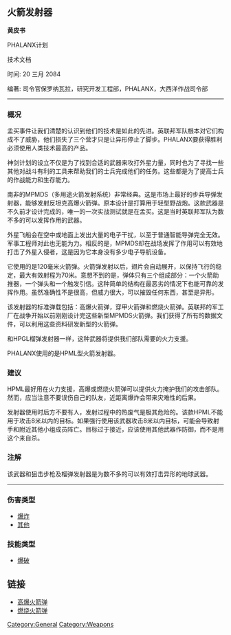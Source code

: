 ## 火箭发射器

**黄皮书**

PHALANX计划

技术文档

时间: 20 三月 2084

编著: 司令官保罗纳瓦拉，研究开发工程部，PHALANX，大西洋作战司令部

------------------------------------------------------------------------

### 概况

孟买事件让我们清楚的认识到他们的技术是如此的先进。英联邦军队根本对它们构成不了威胁，他们损失了三个营才只是让异形停止了脚步。PHALANX要获得胜利必须使用人类技术最高的产品。

神剑计划的设立不仅是为了找到合适的武器来攻打外星力量，同时也为了寻找一些其他对战斗有利的工具来帮助我们的士兵完成他们的任务。这些都是为了提高士兵的作战能力和生存能力。

南非的MPMDS（多用途火箭发射系统）非常经典。这是市场上最好的步兵导弹发射器，能够发射反坦克高爆火箭弹。原本设计是打算用于轻型野战炮。这款武器是不久前才设计完成的，唯一的一次实战测试就是在孟买。这是当时英联邦军队为数不多的可以发挥作用的武器。

外星飞船会在空中或地面上发出大量的电子干扰，以至于普通智能导弹完全无效。军事工程师对此也无能为力。相反的是，MPMDS却在战场发挥了作用可以有效地打击了外星入侵者，这是因为它本身没有多少电子导航设备。

它使用的是120毫米火箭弹。火箭弹发射以后，翅片会自动展开，以保持飞行的稳定，最大有效射程为70米。意想不到的是，弹体只有三个组成部分：一个火箭助推器，一个弹头和一个触发引信。这种简单的结构在最恶劣的情况下也能可靠的发挥作用。虽然准确性不是很高，但威力很大，可以摧毁任何东西，甚至是异形。

该发射器的标准弹载包括：高爆火箭弹，穿甲火箭弹和燃烧火箭弹。英联邦的军工厂在战争开始以前刚刚设计完这些新型MPMDS火箭弹。我们获得了所有的数据文件，可以利用这些资料研发新型的火箭弹。

和HPGL榴弹发射器一样，这种武器将提供我们部队需要的火力支援。

PHALANX使用的是HPML型火箭发射器。

### 建议

HPML最好用在火力支援，高爆或燃烧火箭弹可以提供火力掩护我们的攻击部队。然而，应当注意不要误伤自己的队友，近距离爆炸会带来灾难性的后果。

发射器使用时后方不要有人，发射过程中的热废气是极其危险的。该款HPML不能用于攻击8米以内的目标。如果强行使用该武器攻击8米以内目标，可能会导致射手和附近其他小组成员阵亡。目标过于接近，应该使用其他武器作防御，而不是用这个来自杀。

### 注解

该武器和狙击步枪及榴弹发射器是为数不多的可以有效打击异形的地球武器。

------------------------------------------------------------------------

### 伤害类型

- [爆炸](伤害#爆炸 "wikilink")
- [其他](伤害 "wikilink")

### 技能类型

- [爆破](技能#爆破 "wikilink")

## 链接

- [高爆火箭弹](装备/高爆火箭弹 "wikilink")
- [燃烧火箭弹](装备/燃烧火箭弹 "wikilink")

[Category:General](Category:General "wikilink")
[Category:Weapons](Category:Weapons "wikilink")